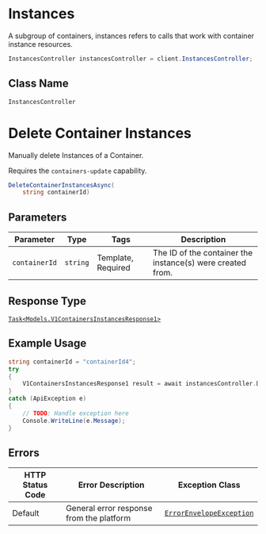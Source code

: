 # Instances

A subgroup of containers, instances refers to calls that work with container instance resources.

```csharp
InstancesController instancesController = client.InstancesController;
```

## Class Name

`InstancesController`


# Delete Container Instances

Manually delete Instances of a Container.

Requires the `containers-update` capability.

```csharp
DeleteContainerInstancesAsync(
    string containerId)
```

## Parameters

| Parameter | Type | Tags | Description |
|  --- | --- | --- | --- |
| `containerId` | `string` | Template, Required | The ID of the container the instance(s) were created from. |

## Response Type

[`Task<Models.V1ContainersInstancesResponse1>`](../../doc/models/v1-containers-instances-response-1.md)

## Example Usage

```csharp
string containerId = "containerId4";
try
{
    V1ContainersInstancesResponse1 result = await instancesController.DeleteContainerInstancesAsync(containerId);
}
catch (ApiException e)
{
    // TODO: Handle exception here
    Console.WriteLine(e.Message);
}
```

## Errors

| HTTP Status Code | Error Description | Exception Class |
|  --- | --- | --- |
| Default | General error response from the platform | [`ErrorEnvelopeException`](../../doc/models/error-envelope-exception.md) |

